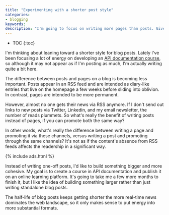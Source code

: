 ```yaml
---
title: "Experimenting with a shorter post style"
categories:
- blogging
keywords:
description: "I'm going to focus on writing more pages than posts. Given how few people use RSS, the distinction between pages and posts is becoming trivial. It makes more sense to focus my efforts on a more substantial format."
---
```


* TOC
{:toc}

I'm thinking about leaning toward a shorter style for blog posts. Lately I've been focusing a lot of energy on developing an [API documentation course](/learnapidoc/), so although it may not appear as if I'm posting as much, I'm actually writing quite a bit here.

The difference between posts and pages on a blog is becoming less important. Posts appear in an RSS feed and are intended as diary-like entries that live on the homepage a few weeks before sliding into oblivion. In contrast, pages are intended to be more permanent.

However, almost no one gets their news via RSS anymore. If I don't send out links to new posts via Twitter, Linkedin, and my email newsletter, the number of reads plummets. So what's really the benefit of writing posts instead of pages, if you can promote both the same way?

In other words, what's really the difference between writing a page and promoting it via these channels, versus writing a post and promoting through the same channels? It's not as if the content's absence from RSS feeds affects the readership in a significant way.

{% include ads.html %}

Instead of writing one-off posts, I'd like to build something bigger and more cohesive. My goal is to create a  course in API documentation and publish it on an online learning platform. It's going to take me a few more months to finish it, but I like the idea of building something larger rather than just writing standalone blog posts.

The half-life of blog posts keeps getting shorter the more real-time news dominates the web landscape, so it only makes sense to put energy into more substantial formats.
